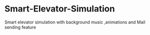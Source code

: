 # Smart-Elevator-Simulation
Smart elevator simulation with background music ,animations and Mail sending feature
